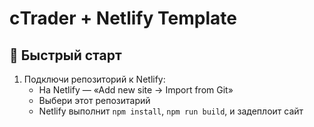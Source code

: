 # сTrader + Netlify Template

## 🚀 Быстрый старт

1. Подключи репозиторий к Netlify:
   - На Netlify — «Add new site → Import from Git»
   - Выбери этот репозитарий
   - Netlify выполнит `npm install`, `npm run build`, и задеплоит сайт


